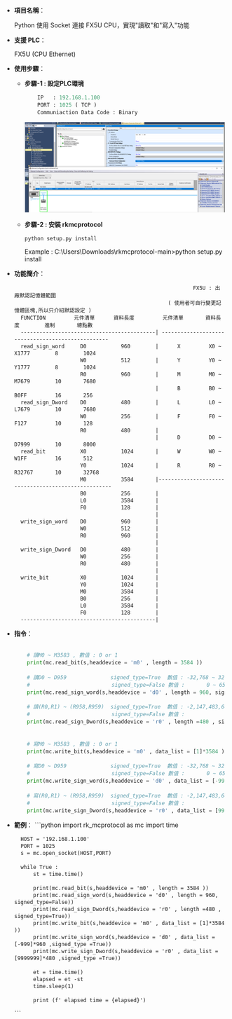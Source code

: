 - **項目名稱**：
    
    Python 使用 Socket 連接 FX5U CPU，實現"讀取"和"寫入"功能

- **支援 PLC**：
    
    FX5U (CPU Ethernet)

- **使用步驟**：

    - **步驟-1 : 設定PLC環境**
        ```python
            IP   : 192.168.1.100
            PORT : 1025 ( TCP )
            Communiaction Data Code : Binary
        ```
        ![Example Image](images/p1.png)

    - **步驟-2 : 安裝 rkmcprotocol**
        ```python
        python setup.py install
        ```
        Example : C:\Users\Downloads\rkmcprotocol-main>python setup.py install


- **功能簡介**：
 

                                                               FX5U : 出廠默認記憶體範圍
                                                       ( 使用者可自行變更記憶體區塊,所以只介紹默認設定 )
        FUNCTION         元件清單      資料長度         元件清單       資料長度        進制       總點數
        -------------------------------------------| --------------------------------------------------
        read_sign_word     D0           960        |      X         X0 ~ X1777        8        1024    
                           W0           512        |      Y         Y0 ~ Y1777        8        1024    
                           R0           960        |      M         M0 ~ M7679        10       7680    
                                                   |      B         B0 ~ B0FF         16       256     
        read_sign_Dword    D0           480        |      L         L0 ~ L7679        10       7680    
                           W0           256        |      F         F0 ~ F127         10       128     
                           R0           480        |
                                                   |      D         D0 ~ D7999        10       8000    
        read_bit           X0           1024       |      W         W0 ~ W1FF         16       512     
                           Y0           1024       |      R         R0 ~ R32767       10       32768   
                           M0           3584       |----------------------------------------------------
                           B0           256        |
                           L0           3584       |
                           F0           128        |
                                                   |
        write_sign_word    D0           960        |
                           W0           512        |
                           R0           960        |
                                                   |
        write_sign_Dword   D0           480        |
                           W0           256        | 
                           R0           480        |
                                                   |
        write_bit          X0           1024       |
                           Y0           1024       |
                           M0           3584       |
                           B0           256        |
                           L0           3584       |
                           F0           128        |                
        -------------------------------------------|
- **指令**：
    ```python  

        # 讀M0 ~ M3583 , 數值 : 0 or 1
        print(mc.read_bit(s,headdevice = 'm0' , length = 3584 ))

        # 讀D0 ~ D959              signed_type=True  數值 : -32,768 ~ 32,767 
        #                          signed_type=False 數值 :       0 ~ 65,535 
        print(mc.read_sign_word(s,headdevice = 'd0' , length = 960, signed_type=True))

        # 讀(R0,R1) ~ (R958,R959)  signed_type=True  數值 : -2,147,483,648 ~ 2,147,483,647 
        #                          signed_type=False 數值 :              0 ~ 4,294,967,295       
        print(mc.read_sign_Dword(s,headdevice = 'r0' , length =480 , signed_type=True))
     

        # 寫M0 ~ M3583 , 數值 : 0 or 1
        print(mc.write_bit(s,headdevice = 'm0' , data_list = [1]*3584 )) 

        # 寫D0 ~ D959              signed_type=True  數值 : -32,768 ~ 32,767
        #                          signed_type=False 數值 :       0 ~ 65,535 
        print(mc.write_sign_word(s,headdevice = 'd0' , data_list = [-999]*960 ,signed_type =True))

        # 寫(R0,R1) ~ (R958,R959)  signed_type=True  數值 : -2,147,483,648 ~ 2,147,483,647 
        #                          signed_type=False 數值 :              0 ~ 4,294,967,295       
        print(mc.write_sign_Dword(s,headdevice = 'r0' , data_list = [9999999]*480 ,signed_type =True))


    ```
- **範例**：
    ˋˋˋpython
        import rk_mcprotocol as mc
        import time
        
        HOST = '192.168.1.100'
        PORT = 1025
        s = mc.open_socket(HOST,PORT) 
 
        while True :
            st = time.time()
            
            print(mc.read_bit(s,headdevice = 'm0' , length = 3584 ))   
            print(mc.read_sign_word(s,headdevice = 'd0' , length = 960, signed_type=False))
            print(mc.read_sign_Dword(s,headdevice = 'r0' , length =480 , signed_type=True))      
            print(mc.write_bit(s,headdevice = 'm0' , data_list = [1]*3584 )) 
            print(mc.write_sign_word(s,headdevice = 'd0' , data_list = [-999]*960 ,signed_type =True))
            print(mc.write_sign_Dword(s,headdevice = 'r0' , data_list = [9999999]*480 ,signed_type =True))
        
            et = time.time()
            elapsed = et -st
            time.sleep(1)  
            
            print (f' elapsed time = {elapsed}')

    ˋˋˋ
